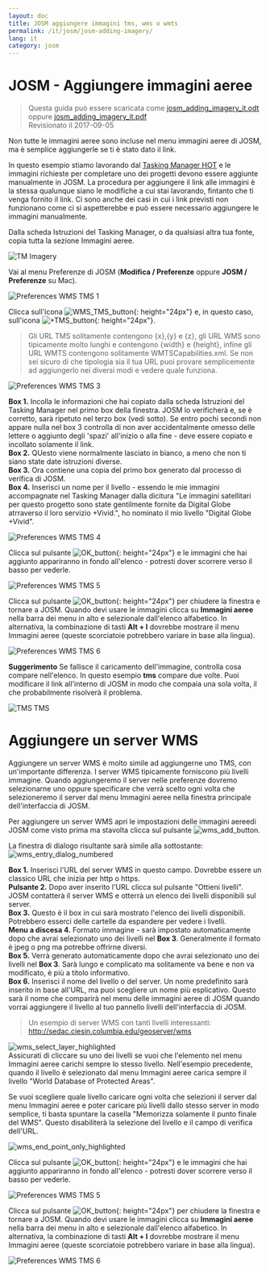 ```yaml
---
layout: doc
title: JOSM aggiungere immagini tms, wms o wmts
permalink: /it/josm/josm-adding-imagery/
lang: it
category: josm
---
```


JOSM - Aggiungere immagini aeree
================

> Questa guida può essere scaricata come [josm_adding_imagery_it.odt](/files/josm_adding_imagery_it.odt) oppure [josm_adding_imagery_it.pdf](/files/josm_adding_imagery_it.pdf)  
> Revisionato il 2017-09-05  

Non tutte le immagini aeree sono incluse nel menu immagini aeree di JOSM, ma è semplice aggiungerle se ti è stato dato il link.  

In questo esempio stiamo lavorando dal [Tasking Manager HOT](http://tasks.hotosm.org/) e le immagini richieste per completare uno dei progetti devono essere aggiunte manualmente in JOSM. La procedura per aggiungere il link alle immagini è la stessa qualunque siano le modifiche a cui stai lavorando, fintanto che ti venga fornito il link. Ci sono anche dei casi in cui i link previsti non funzionano come ci si aspetterebbe e può essere necessario aggiungere le immagini manualmente.  

Dalla scheda Istruzioni del Tasking Manager, o da qualsiasi altra tua fonte, copia tutta la sezione Immagini aeree.  

![TM Imagery][]

Vai al menu Preferenze di JOSM (**Modifica / Preferenze** oppure **JOSM / Preferenze** su Mac).  

![Preferences WMS TMS 1][]

Clicca sull'icona ![WMS_TMS_button][]{: height="24px"} e, in questo caso, sull'icona ![+TMS_button][]{: height="24px"}.  

> Gli URL TMS solitamente contengono {x},{y} e {z}, gli URL WMS sono tipicamente molto lunghi e contengono {width} e {height}, infine gli URL WMTS contengono solitamente WMTSCapabilities.xml. Se non sei sicuro di che tipologia sia il tua URL puoi provare semplicemente ad aggiungerlo nei diversi modi e vedere quale funziona.  

![Preferences WMS TMS 3][]

**Box 1.** Incolla le informazioni che hai copiato dalla scheda Istruzioni del Tasking Manager nel primo box della finestra. JOSM lo verificherà e, se è corretto, sarà ripetuto nel terzo box (vedi sotto). Se entro pochi secondi non appare nulla nel box 3 controlla di non aver accidentalmente omesso delle lettere o aggiunto degli 'spazi' all'inizio o alla fine - deve essere copiato e incollato solamente il link.  
**Box 2.** QUesto viene normalmente lasciato in bianco, a meno che non ti siano state date istruzioni diverse.  
**Box 3.** Ora contiene una copia del primo box generato dal processo di verifica di JOSM.  
**Box 4.** Inserisci un nome per il livello - essendo le mie immagini accompagnate nel Tasking Manager dalla dicitura "Le immagini satellitari per questo progetto sono state gentilmente fornite da Digital Globe atrraverso il loro servizio +Vivid.", ho nominato il mio livello "Digital Globe +Vivid".  

![Preferences WMS TMS 4][]

Clicca sul pulsante ![OK_button][]{: height="24px"} e le immagini che hai aggiunto appariranno in fondo all'elenco - potresti dover scorrere verso il basso per vederle.  

![Preferences WMS TMS 5][]

Clicca sul pulsante ![OK_button][]{: height="24px"} per chiudere la finestra e tornare a JOSM. Quando devi usare le immagini clicca su **Immagini aeree** nella barra dei menu in alto e selezionale dall'elenco alfabetico. In alternativa, la combinazione di tasti **Alt + I** dovrebbe mostrare il menu Immagini aeree (queste scorciatoie potrebbero variare in base alla lingua).  

![Preferences WMS TMS 6][]

**Suggerimento** Se fallisce il caricamento dell'immagine, controlla cosa compare nell'elenco. In questo esempio **tms** compare due volte. Puoi modificare il link all'interno di JOSM in modo che compaia una sola volta, il che probabilmente risolverà il problema.

![TMS TMS][]

Aggiungere un server WMS
===========

Aggiungere un server WMS è molto simile ad aggiungerne uno TMS, con un'importante differenza. I server WMS tipicamente forniscono più livelli immagine. Quando aggiungeremo il server nelle preferenze dovremo selezionarne uno oppure specificare che verrà scelto ogni volta che selezioneremo il server dal menu Immagini aeree nella finestra principale dell'interfaccia di JOSM.

Per aggiungere un server WMS apri le impostazioni delle immagini aereedi JOSM come visto prima ma stavolta clicca sul pulsante ![wms_add_button][].

La finestra di dialogo risultante sarà simile alla sottostante:
![wms_entry_dialog_numbered][]

**Box 1.** Inserisci l'URL del server WMS in questo campo. Dovrebbe essere un classico URL che inizia per http o https.  
**Pulsante 2.** Dopo aver inserito l'URL clicca sul pulsante "Ottieni livelli". JOSM contatterà il server WMS e otterrà un elenco dei livelli disponibili sul server.  
**Box 3.** Questo è il box in cui sarà mostrato l'elenco dei livelli disponibili. Potrebbero esserci delle cartelle da espandere per vedere i livelli.  
**Menu a discesa 4.** Formato immagine - sarà impostato automaticamente dopo che avrai selezionato uno dei livelli nel **Box 3**. Generalmente il formato è jpeg o png ma potrebbe offrirne diversi.  
**Box 5.** Verrà generato automaticamente dopo che avrai selezionato uno dei livelli nel **Box 3**. Sarà lungo e complicato ma solitamente va bene e non va modificato, è più a titolo informativo.  
**Box 6.** Inserisci il nome del livello o del server. Un nome predefinito sarà inserito in base all'URL, ma puoi scegliere un nome più esplicativo. Questo sarà il nome che comparirà nel menu delle immagini aeree di JOSM quando vorrai aggiungere il livello al tuo pannello livelli dell'interfaccia di JOSM.  

> Un esempio di server WMS con tanti livelli interessanti: http://sedac.ciesin.columbia.edu/geoserver/wms  

![wms_select_layer_highlighted][]  
Assicurati di cliccare su uno dei livelli se vuoi che l'elemento nel menu Immagini aeree carichi sempre lo stesso livello. Nell'esempio precedente, quando il livello è selezionato dal menu Immagini aeree carica sempre il livello "World Database of Protected Areas".

Se vuoi scegliere quale livello caricare ogni volta che selezioni il server dal menu Immagini aeree e poter caricare più livelli dallo stesso server in modo semplice, ti basta spuntare la casella "Memorizza solamente il punto finale del WMS". Questo disabiliterà la selezione del livello e il campo di verifica dell'URL.

![wms_end_point_only_highlighted][]  

Clicca sul pulsante ![OK_button][]{: height="24px"} e le immagini che hai aggiunto appariranno in fondo all'elenco - potresti dover scorrere verso il basso per vederle.  

![Preferences WMS TMS 5][]

Clicca sul pulsante ![OK_button][]{: height="24px"} per chiudere la finestra e tornare a JOSM. Quando devi usare le immagini clicca su **Immagini aeree** nella barra dei menu in alto e selezionale dall'elenco alfabetico. In alternativa, la combinazione di tasti **Alt + I** dovrebbe mostrare il menu Immagini aeree (queste scorciatoie potrebbero variare in base alla lingua).  

![Preferences WMS TMS 6][]

[Preferences WMS TMS 1]: /images/josm/JOSM_TMS_1.png
[TM Imagery]: /images/josm/JOSM_TMS_2.png
[WMS_TMS_button]: /images/josm/josm_preferences-wms-tms.png
[+TMS_button]: /images/josm/+TMS.png
[OK_button]: /images/josm/josm_OK_button.png
[Preferences WMS TMS 3]: /images/josm/JOSM_TMS_3.png
[Preferences WMS TMS 4]: /images/josm/JOSM_TMS_4.png
[Preferences WMS TMS 5]: /images/josm/JOSM_TMS_5.png
[Preferences WMS TMS 6]: /images/josm/JOSM_TMS_6.png
[TMS TMS]: /images/josm/JOSM_TMS_TMS.png
[wms_add_button]: /images/josm/wms_add_button.jpg
[wms_select_layer_highlight]: /images/josm/wms_select_layer_highlight.jpg
[wms_entry_dialog_numbered]: /images/josm/wms_entry_dialog_numbered.jpg
[wms_end_point_only_highlighted]: /images/josm/wms_end_point_only_highlighted.jpg
[wms_select_layer_highlighted]: /images/josm/wms_select_layer_highlighted.jpg